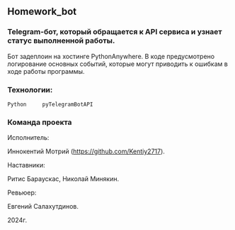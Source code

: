## Homework_bot

### Telegram-бот, который обращается к API сервиса и узнает статус выполненной работы.

Бот задеплоин на хостинге PythonAnywhere. В коде предусмотрено логирование основных событий, которые могут приводить к ошибкам в ходе работы программы.

### Технологии:
```
Python     pyTelegramBotAPI
```

### Команда проекта

Исполнитель:

Иннокентий Мотрий (https://github.com/Kentiy2717).

Наставники:

Ритис Бараускас, Николай Минякин. 

Ревьюер:

Евгений Салахутдинов.

2024г.
